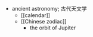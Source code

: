 - ancient astronomy; 古代天文学
    - [[calendar]]
    - [[Chinese zodiac]]
        - the orbit of Jupiter
